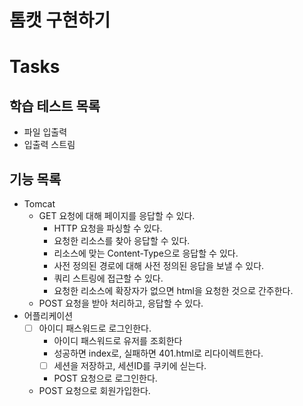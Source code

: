 # 톰캣 구현하기

# Tasks

## 학습 테스트 목록

- 파일 입출력
- 입출력 스트림

## 기능 목록

- Tomcat
    - GET 요청에 대해 페이지를 응답할 수 있다.
        - HTTP 요청을 파싱할 수 있다.
        - 요청한 리소스를 찾아 응답할 수 있다.
        - 리소스에 맞는 Content-Type으로 응답할 수 있다.
        - 사전 정의된 경로에 대해 사전 정의된 응답을 보낼 수 있다.
        - 쿼리 스트링에 접근할 수 있다.
        - 요청한 리소스에 확장자가 없으면 html을 요청한 것으로 간주한다.
    - POST 요청을 받아 처리하고, 응답할 수 있다.
- 어플리케이션
    - [ ] 아이디 패스워드로 로그인한다.
        - 아이디 패스워드로 유저를 조회한다
        - 성공하면 index로, 실패하면 401.html로 리다이렉트한다. 
        - [ ] 세션을 저장하고, 세션ID를 쿠키에 싣는다.
        - POST 요청으로 로그인한다.
    - POST 요청으로 회원가입한다.
